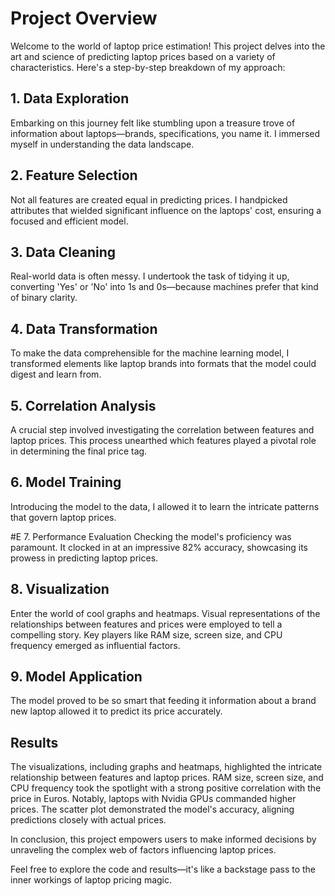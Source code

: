 # Project Overview
Welcome to the world of laptop price estimation! This project delves into the art and science of predicting laptop prices based on a variety of characteristics. Here's a step-by-step breakdown of my approach:

## 1. Data Exploration
Embarking on this journey felt like stumbling upon a treasure trove of information about laptops—brands, specifications, you name it. I immersed myself in understanding the data landscape.

## 2. Feature Selection
Not all features are created equal in predicting prices. I  handpicked attributes that wielded significant influence on the laptops' cost, ensuring a focused and efficient model.

## 3. Data Cleaning
Real-world data is often messy. I undertook the task of tidying it up, converting 'Yes' or 'No' into 1s and 0s—because machines prefer that kind of binary clarity.

## 4. Data Transformation
To make the data comprehensible for the machine learning model, I transformed elements like laptop brands into formats that the model could digest and learn from.

## 5. Correlation Analysis
A crucial step involved investigating the correlation between features and laptop prices. This process unearthed which features played a pivotal role in determining the final price tag.

## 6. Model Training
Introducing the model to the data, I allowed it to learn the intricate patterns that govern laptop prices. 

#E 7. Performance Evaluation
Checking the model's proficiency was paramount. It clocked in at an impressive 82% accuracy, showcasing its prowess in predicting laptop prices.

## 8. Visualization
Enter the world of cool graphs and heatmaps. Visual representations of the relationships between features and prices were employed to tell a compelling story. Key players like RAM size, screen size, and CPU frequency emerged as influential factors.

## 9. Model Application
The model proved to be so smart that feeding it information about a brand new laptop allowed it to predict its price accurately. 

## Results
The visualizations, including graphs and heatmaps, highlighted the intricate relationship between features and laptop prices. RAM size, screen size, and CPU frequency took the spotlight with a strong positive correlation with the price in Euros. Notably, laptops with Nvidia GPUs commanded higher prices. The scatter plot demonstrated the model's accuracy, aligning predictions closely with actual prices.

In conclusion, this project empowers users to make informed decisions by unraveling the complex web of factors influencing laptop prices.

Feel free to explore the code and results—it's like a backstage pass to the inner workings of laptop pricing magic.


